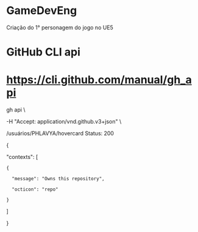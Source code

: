 # GameDevEng
Criação do 1° personagem do jogo no UE5
# GitHub CLI api

# https://cli.github.com/manual/gh_api

gh api \

  -H "Accept: application/vnd.github.v3+json" \

  /usuários/PHLAVYA/hovercard
  Status: 200

{

  "contexts": [

    {

      "message": "Owns this repository",

      "octicon": "repo"

    }

  ]

}
